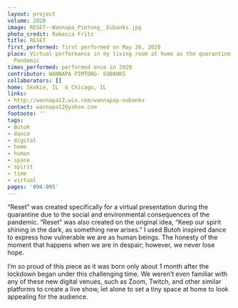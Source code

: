 ```yaml
---
layout: project
volume: 2020
image: RESET--Wannapa_Pimtong__Eubanks.jpg
photo_credit: Rebecca Fritz
title: RESET
first_performed: first performed on May 26, 2020
place: Virtual performance in my living room at home as the quarantine time due to
  Pandemic
times_performed: performed once in 2020
contributor: WANNAPA PIMTONG- EUBANKS
collaborators: []
home: Skokie, IL  & Chicago, IL
links:
- http://wannapa12.wix.com/wannapap-eubanks
contact: wannapa12@yahoo.com
footnote: ''
tags:
- Butoh
- dance
- digital
- home
- human
- space
- spirit
- time
- virtual
pages: '094-095'
---
```

“Reset” was created specifically for a virtual presentation during the quarantine due to the social and environmental consequences of the pandemic. “Reset” was also created on the original idea, “Keep our spirit shining in the dark, as something new arises.” I used Butoh inspired dance to express how vulnerable we are as human beings. The honesty of the moment that happens when we are in despair; however, we never lose hope.  

I’m so proud of this piece as it was born only about 1 month after the lockdown began under this challenging time. We weren’t even familiar with any of these new digital venues, such as Zoom, Twitch, and other similar platforms to create a live show, let alone to set a tiny space at home to look appealing for the audience.